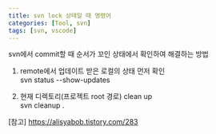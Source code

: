 ```yaml
---
title: svn lock 상태일 때 명령어
categories: [Tool, svn]
tags: [svn, vscode]
---
```


svn에서 commit할 때 순서가 꼬인 상태에서 확인하여 해결하는 방법

1. remote에서 업데이트 받은 로컬의 상태 먼저 확인   
svn status --show-updates

2. 현재 디렉토리(프로젝트 root 경로) clean up   
svn cleanup .


[참고] https://alisyabob.tistory.com/283
